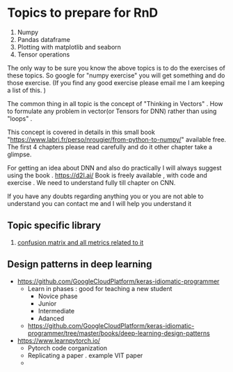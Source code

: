 # Topics to prepare for RnD

1. Numpy
2. Pandas dataframe
3. Plotting with matplotlib and seaborn
4. Tensor operations

The only way to be sure you know the above topics is to do the exercises of these topics. So google for "numpy exercise" you will get something and do those exercise. (If you find any good exercise please email me I am keeping a list of this. )

The common thing in all topic is the concept of "Thinking in Vectors" . How to formulate any problem in vector(or Tensors for DNN) rather than using "loops" .

This concept is covered in details in this small book "https://www.labri.fr/perso/nrougier/from-python-to-numpy/" available free. The first 4 chapters please read carefully and do it  other chapter take a glimpse.

For getting an idea about DNN and also do practically I will always suggest using the book . https://d2l.ai/
Book is freely available , with code and exercise . We need to understand fully till chapter on CNN.

If you have any doubts regarding anything you or you are not able to understand you can contact me and I will help you understand it


## Topic specific library

1. [confusion matrix and all metrics related to it](https://www.pycm.io/doc/index.html)

## Design patterns in deep learning
* https://github.com/GoogleCloudPlatform/keras-idiomatic-programmer
   * Learn in phases : good for teaching a new student
       * Novice phase
       * Junior
       * Intermediate
       * Adanced 
   * https://github.com/GoogleCloudPlatform/keras-idiomatic-programmer/tree/master/books/deep-learning-design-patterns
* https://www.learnpytorch.io/
   * Pytorch code corganization
   * Replicating a paper . example VIT paper 
   *  
